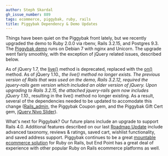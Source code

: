 ```yaml
---
author: Steph Skardal
gh_issue_number: 889
tags: ecommerce, piggybak, ruby, rails
title: Piggybak Dependency & Demo Updates
---
```


Things have been quiet on the Piggybak front lately, but we recently upgraded the demo to Ruby 2.0.0 via rbenv, Rails 3.2.15, and Postgres 9.3. The [Piggybak demo](https://github.com/piggybak/demo) runs on Debian 7 with nginx and Unicorn. The upgrade went fairly smoothly, with the exception of jQuery related issues, described below.

As of jQuery 1.7, the [live()](http://api.jquery.com/live/) method is deprecated, replaced with the [on()](http://api.jquery.com/on/) method. As of jQuery 1.10.*, the live() method no longer exists. The previous version of Rails that was used on the demo, Rails 3.2.12, required the jquery-rails gem version which included an older version of jQuery. Upon upgrading to Rails 3.2.15, the attached jquery-rails gem now includes jQuery 1.10.*, resulting in the live() method no longer existing. As a result, several of the dependencies needed to be updated to accomodate this change ([Rails_admin](https://github.com/sferik/rails_admin), the Piggybak Coupon gem, and the Piggybak Gift Cert gem, [jQuery Nivo Slider](http://dev7studios.com/plugins/nivo-slider/)).

What's next for Piggybak? Our future plans include an upgrade to support Rails 4.0. Additional features described on our last [Roadmap Update](/blog/2012/11/06/piggybak-roadmap-status-update) include advanced taxonomy, reviews & ratings, saved cart, wishlist functionality, and saved address support. Piggybak continues to be a great [mountable ecommerce solution](https://github.com/piggybak/piggybak) for Ruby on Rails, but End Point has a great deal of experience with other popular Ruby on Rails ecommerce platforms as well.
